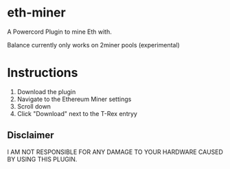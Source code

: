 # eth-miner
A Powercord Plugin to mine Eth with.

Balance currently only works on 2miner pools (experimental)

# Instructions

1. Download the plugin
2. Navigate to the Ethereum Miner settings
3. Scroll down
4. Click "Download" next to the T-Rex entryy

## Disclaimer

I AM NOT RESPONSIBLE FOR ANY DAMAGE TO YOUR HARDWARE CAUSED BY USING THIS PLUGIN.
